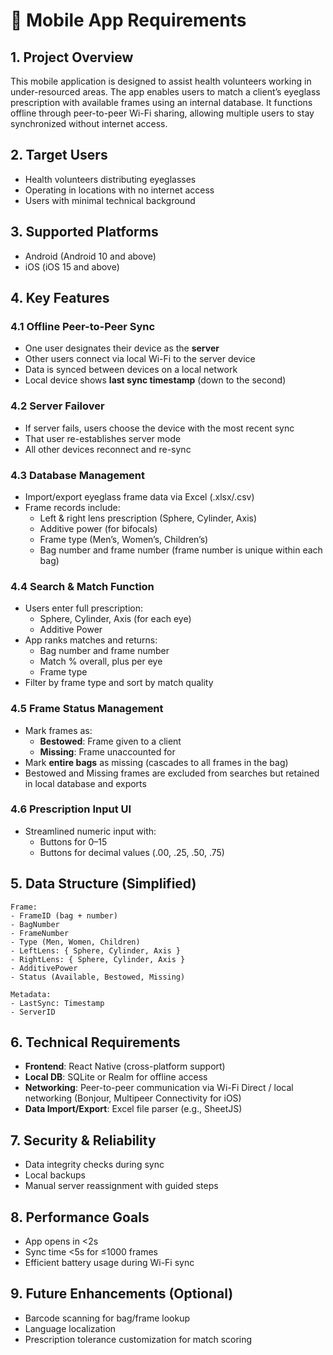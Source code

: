 
# 📱 Mobile App Requirements

## 1. **Project Overview**
This mobile application is designed to assist health volunteers working in under-resourced areas. The app enables users to match a client’s eyeglass prescription with available frames using an internal database. It functions offline through peer-to-peer Wi-Fi sharing, allowing multiple users to stay synchronized without internet access.

## 2. **Target Users**
- Health volunteers distributing eyeglasses
- Operating in locations with no internet access
- Users with minimal technical background

## 3. **Supported Platforms**
- Android (Android 10 and above)
- iOS (iOS 15 and above)

## 4. **Key Features**

### 4.1 **Offline Peer-to-Peer Sync**
- One user designates their device as the **server**
- Other users connect via local Wi-Fi to the server device
- Data is synced between devices on a local network
- Local device shows **last sync timestamp** (down to the second)

### 4.2 **Server Failover**
- If server fails, users choose the device with the most recent sync
- That user re-establishes server mode
- All other devices reconnect and re-sync

### 4.3 **Database Management**
- Import/export eyeglass frame data via Excel (.xlsx/.csv)
- Frame records include:
  - Left & right lens prescription (Sphere, Cylinder, Axis)
  - Additive power (for bifocals)
  - Frame type (Men’s, Women’s, Children’s)
  - Bag number and frame number (frame number is unique within each bag)

### 4.4 **Search & Match Function**
- Users enter full prescription:
  - Sphere, Cylinder, Axis (for each eye)
  - Additive Power
- App ranks matches and returns:
  - Bag number and frame number
  - Match % overall, plus per eye
  - Frame type
- Filter by frame type and sort by match quality

### 4.5 **Frame Status Management**
- Mark frames as:
  - **Bestowed**: Frame given to a client
  - **Missing**: Frame unaccounted for
- Mark **entire bags** as missing (cascades to all frames in the bag)
- Bestowed and Missing frames are excluded from searches but retained in local database and exports

### 4.6 **Prescription Input UI**
- Streamlined numeric input with:
  - Buttons for 0–15
  - Buttons for decimal values (.00, .25, .50, .75)

## 5. **Data Structure (Simplified)**
```
Frame:
- FrameID (bag + number)
- BagNumber
- FrameNumber
- Type (Men, Women, Children)
- LeftLens: { Sphere, Cylinder, Axis }
- RightLens: { Sphere, Cylinder, Axis }
- AdditivePower
- Status (Available, Bestowed, Missing)

Metadata:
- LastSync: Timestamp
- ServerID
```

## 6. **Technical Requirements**
- **Frontend**: React Native (cross-platform support)
- **Local DB**: SQLite or Realm for offline access
- **Networking**: Peer-to-peer communication via Wi-Fi Direct / local networking (Bonjour, Multipeer Connectivity for iOS)
- **Data Import/Export**: Excel file parser (e.g., SheetJS)

## 7. **Security & Reliability**
- Data integrity checks during sync
- Local backups
- Manual server reassignment with guided steps

## 8. **Performance Goals**
- App opens in <2s
- Sync time <5s for ≤1000 frames
- Efficient battery usage during Wi-Fi sync

## 9. **Future Enhancements (Optional)**
- Barcode scanning for bag/frame lookup
- Language localization
- Prescription tolerance customization for match scoring
